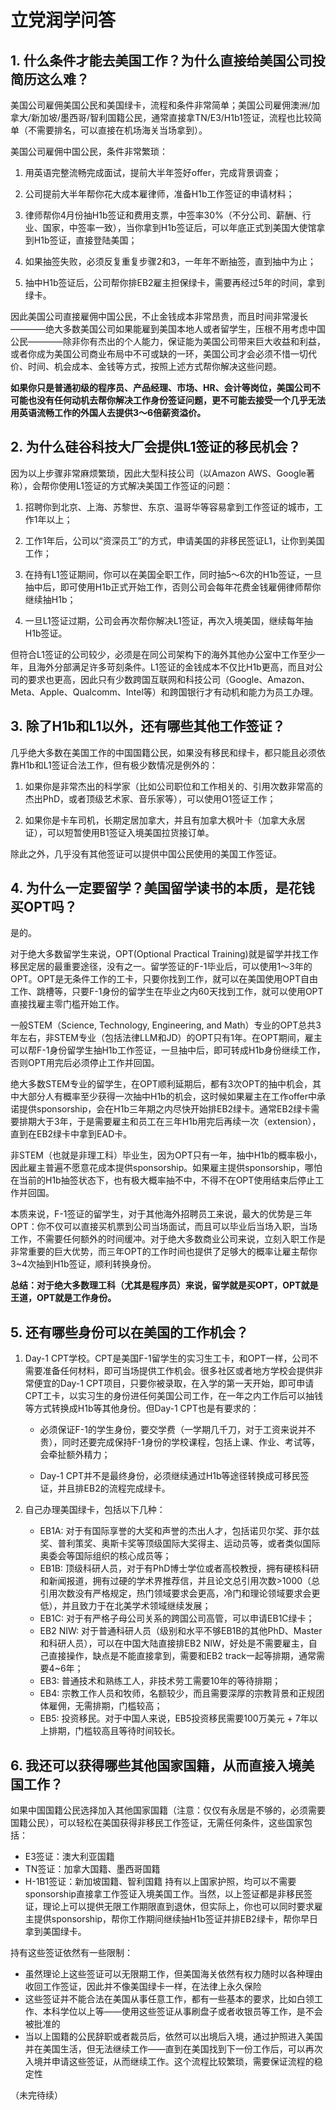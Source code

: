 # 立党润学问答

## 1. 什么条件才能去美国工作？为什么直接给美国公司投简历这么难？

美国公司雇佣美国公民和美国绿卡，流程和条件非常简单；美国公司雇佣澳洲/加拿大/新加坡/墨西哥/智利国籍公民，通常直接拿TN/E3/H1b1签证，流程也比较简单（不需要排名，可以直接在机场海关当场拿到）。

美国公司雇佣中国公民，条件非常繁琐：

1. 用英语完整流畅完成面试，提前大半年签好offer，完成背景调查；

2. 公司提前大半年帮你花大成本雇律师，准备H1b工作签证的申请材料；

3. 律师帮你4月份抽H1b签证和费用支票，中签率30%（不分公司、薪酬、行业、国家，中签率一致），当你拿到H1b签证后，可以年底正式到美国大使馆拿到H1b签证，直接登陆美国；

4. 如果抽签失败，必须反复重复步骤2和3，一年年不断抽签，直到抽中为止；

5. 抽中H1b签证后，公司帮你排EB2雇主担保绿卡，需要再经过5年的时间，拿到绿卡。

因此美国公司直接雇佣中国公民，不止金钱成本非常昂贵，而且时间非常漫长————绝大多数美国公司如果能雇到美国本地人或者留学生，压根不用考虑中国公民————除非你有杰出的个人能力，保证能为美国公司带来巨大收益和利益，或者你成为美国公司商业布局中不可或缺的一环，美国公司才会必须不惜一切代价、时间、机会成本、金钱等方式，按照上述方式帮你解决这些问题。

**如果你只是普通初级的程序员、产品经理、市场、HR、会计等岗位，美国公司不可能也没有任何动机去帮你解决工作身份签证问题，更不可能去接受一个几乎无法用英语流畅工作的外国人去提供3～6倍薪资溢价。**

## 2. 为什么硅谷科技大厂会提供L1签证的移民机会？

因为以上步骤非常麻烦繁琐，因此大型科技公司（以Amazon AWS、Google著称），会帮你使用L1签证的方式解决美国工作签证的问题：

1. 招聘你到北京、上海、苏黎世、东京、温哥华等容易拿到工作签证的城市，工作1年以上；

2. 工作1年后，公司以“资深员工”的方式，申请美国的非移民签证L1，让你到美国工作；

3. 在持有L1签证期间，你可以在美国全职工作，同时抽5～6次的H1b签证，一旦抽中后，即可使用H1b正式开始工作，否则公司会每年花费金钱雇佣律师帮你继续抽H1b；

4. 一旦L1签证过期，公司会再次帮你解决L1签证，再次入境美国，继续每年抽H1b签证。

但符合L1签证的公司较少，必须是在同公司架构下的海外其他办公室中工作至少一年，且海外分部满足许多苛刻条件。L1签证的金钱成本不仅比H1b更高，而且对公司的要求也更高，因此只有少数跨国互联网和科技公司（Google、Amazon、Meta、Apple、Qualcomm、Intel等）和跨国银行才有动机和能力为员工办理。

## 3. 除了H1b和L1以外，还有哪些其他工作签证？

几乎绝大多数在美国工作的中国国籍公民，如果没有移民和绿卡，都只能且必须依靠H1b和L1签证合法工作，但有极少数情况是例外的：

1. 如果你是非常杰出的科学家（比如公司职位和工作相关的、引用次数非常高的杰出PhD，或者顶级艺术家、音乐家等），可以使用O1签证工作；

2. 如果你是卡车司机，长期定居加拿大，并且有加拿大枫叶卡（加拿大永居证），可以短暂使用B1签证入境美国拉货接订单。

除此之外，几乎没有其他签证可以提供中国公民使用的美国工作签证。

## 4. 为什么一定要留学？美国留学读书的本质，是花钱买OPT吗？

是的。

对于绝大多数留学生来说，OPT(Optional Practical Training)就是留学并找工作移民定居的最重要途径，没有之一。留学签证的F-1毕业后，可以使用1～3年的OPT。OPT是无条件工作的工卡，只要你找到工作，就可以在美国使用OPT自由工作、跳槽等，只要F-1身份的留学生在毕业之内60天找到工作，就可以使用OPT直接找雇主零门槛开始工作。

一般STEM（Science, Technology, Engineering, and Math）专业的OPT总共3年左右，非STEM专业（包括法律LLM和JD）的OPT只有1年。在OPT期间，雇主可以帮F-1身份留学生抽H1b工作签证，一旦抽中后，即可转成H1b身份继续工作，否则OPT用完后必须停止工作并回国。

绝大多数STEM专业的留学生，在OPT顺利延期后，都有3次OPT的抽中机会，其中大部分人有概率至少获得一次抽中H1b的机会，这时候如果雇主在工作offer中承诺提供sponsorship，会在H1b三年期之内尽快开始排EB2绿卡。通常EB2绿卡需要排期大于3年，于是需要雇主和员工在三年H1b用完后再续一次（extension），直到在EB2绿卡中拿到EAD卡。

非STEM（也就是非理工科）毕业生，因为OPT只有一年，抽中H1b的概率极小，因此雇主普遍不愿意花成本提供sponsorship。如果雇主提供sponsorship，哪怕在当前的H1b抽签状态下，也有极大概率抽不中，不得不在OPT使用结束后停止工作并回国。

本质来说，F-1签证的留学生，对于其他海外招聘员工来说，最大的优势是三年OPT：你不仅可以直接买机票到公司当场面试，而且可以毕业后当场入职，当场工作，不需要任何额外的时间缓冲。对于绝大多数商业公司来说，立刻入职工作是非常重要的巨大优势，而三年OPT的工作时间也提供了足够大的概率让雇主帮你3~4次抽到H1b签证，顺利转换身份。

**总结：对于绝大多数理工科（尤其是程序员）来说，留学就是买OPT，OPT就是王道，OPT就是工作身份。**

## 5. 还有哪些身份可以在美国的工作机会？

1. Day-1 CPT学校。CPT是美国F-1留学生的实习生工卡，和OPT一样，公司不需要准备任何材料，即可当场提供工作机会。很多社区或者地方学校会提供非常便宜的Day-1 CPT项目，只要你被录取，在入学的第一天开始，即可申请CPT工卡，以实习生的身份进任何美国公司工作，在一年之内工作后可以抽钱等方式转换成H1b等其他身份。但Day-1 CPT也是有要求的：

    - 必须保证F-1的学生身份，要交学费（一学期几千刀，对于工资来说并不贵），同时还要完成保持F-1身份的学校课程，包括上课、作业、考试等，会牵扯额外精力；

    - Day-1 CPT并不是最终身份，必须继续通过H1b等途径转换成可移民签证，并且排EB2的流程完成绿卡。

2. 自己办理美国绿卡，包括以下几种：

    - EB1A: 对于有国际享誉的大奖和声誉的杰出人才，包括诺贝尔奖、菲尔兹奖、普利策奖、奥斯卡奖等顶级国际大奖得主、运动员等，或者类似国际奥委会等国际组织的核心成员等； 
    - EB1B: 顶级科研人员，对于有PhD博士学位或者高校教授，拥有硬核科研和新闻报道，拥有过硬的学术界推荐信，并且论文总引用次数>1000（总引用次数没有严格规定，热门领域要求会更高，冷门和理论领域要求会更低），并且致力于在北美学术领域继续发展；
    - EB1C: 对于有严格子母公司关系的跨国公司高管，可以申请EB1C绿卡；
    - EB2 NIW: 对于普通科研人员（级别和水平不够EB1B的其他PhD、Master和科研人员），可以在中国大陆直接排EB2 NIW，好处是不需要雇主，自己直接操作，缺点是不能直接拿到，需要和EB2 track一起等排期，通常需要4~6年；
    - EB3: 普通技术和熟练工人，非技术劳工需要10年的等待排期；
    - EB4: 宗教工作人员和牧师，名额较少，而且需要深厚的宗教背景和正规团体雇佣，无需排期，门槛较高；
    - EB5: 投资移民。对于中国人来说，EB5投资移民需要100万美元 + 7年以上排期，门槛较高且等待时间较长。

## 6. 我还可以获得哪些其他国家国籍，从而直接入境美国工作？

如果中国国籍公民选择加入其他国家国籍（注意：仅仅有永居是不够的，必须需要国籍公民），可以轻松在美国获得非移民工作签证，无需任何条件，这些国家包括：
- E3签证：澳大利亚国籍
- TN签证：加拿大国籍、墨西哥国籍
- H-1B1签证：新加坡国籍、智利国籍
持有以上国家护照，均可以不需要sponsorship直接拿工作签证入境美国工作。当然，以上签证都是非移民签证，理论上可以提供无限工作期限直到退休，但实际上，你也可以同时要求雇主提供sponsorship，帮你工作期间继续抽H1b签证并排EB2绿卡，帮你早日拿到美国绿卡。

持有这些签证依然有一些限制：
- 虽然理论上这些签证可以无限期工作，但美国海关依然有权力随时以各种理由收回工作签证，因此并不像美国绿卡一样，在法律上永久保险
- 这些签证并不能合法在美国从事任意工作，都有一些基本的要求，比如白领工作、本科学位以上等——使用这些签证从事刷盘子或者收银员等工作，是不会被批准的
- 当以上国籍的公民辞职或者裁员后，依然可以出境后入境，通过护照进入美国并在美国生活，但无法继续工作——直到在美国找到下一份工作后，可以再次入境并申请这些签证，从而继续工作。这个流程比较繁琐，需要保证流程的稳定性


（未完待续）
